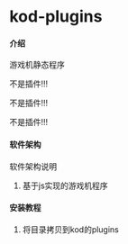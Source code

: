 # kod-plugins

#### 介绍
游戏机静态程序

不是插件!!!

不是插件!!!

不是插件!!!



#### 软件架构
软件架构说明
1. 基于js实现的游戏机程序


#### 安装教程

1.  将目录拷贝到kod的plugins

